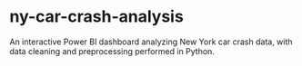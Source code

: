 # ny-car-crash-analysis
An interactive Power BI dashboard analyzing New York car crash data, with data cleaning and preprocessing performed in Python.
